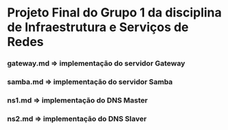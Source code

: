 # Projeto Final do Grupo 1 da disciplina de Infraestrutura e Serviços de Redes

### gateway.md => implementação do servidor Gateway
### samba.md => implementação do servidor Samba
### ns1.md => implementação do DNS Master
### ns2.md => implementação do DNS Slaver

